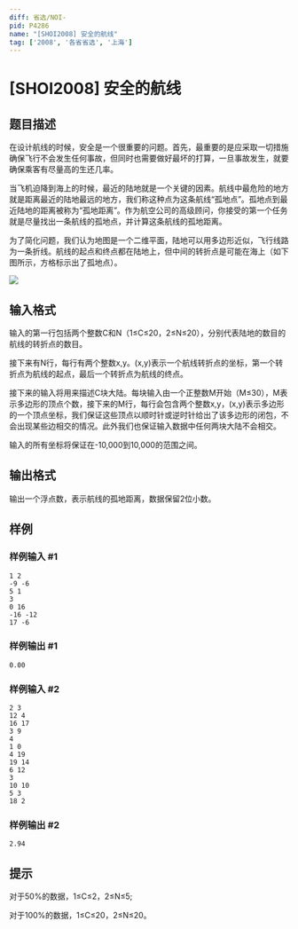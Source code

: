 ```yaml
---
diff: 省选/NOI-
pid: P4286
name: "[SHOI2008] 安全的航线"
tag: ['2008', '各省省选', '上海']
---
```

# [SHOI2008] 安全的航线
## 题目描述

在设计航线的时候，安全是一个很重要的问题。首先，最重要的是应采取一切措施确保飞行不会发生任何事故，但同时也需要做好最坏的打算，一旦事故发生，就要确保乘客有尽量高的生还几率。

当飞机迫降到海上的时候，最近的陆地就是一个关键的因素。航线中最危险的地方就是距离最近的陆地最远的地方，我们称这种点为这条航线“孤地点”。孤地点到最近陆地的距离被称为“孤地距离”。作为航空公司的高级顾问，你接受的第一个任务就是尽量找出一条航线的孤地点，并计算这条航线的孤地距离。

为了简化问题，我们认为地图是一个二维平面，陆地可以用多边形近似，飞行线路为一条折线。航线的起点和终点都在陆地上，但中间的转折点是可能在海上（如下图所示，方格标示出了孤地点）。

![](https://cdn.luogu.com.cn/upload/pic/15457.png)
## 输入格式

输入的第一行包括两个整数C和N（1≤C≤20，2≤N≤20），分别代表陆地的数目的航线的转折点的数目。

接下来有N行，每行有两个整数x,y。(x,y)表示一个航线转折点的坐标，第一个转折点为航线的起点，最后一个转折点为航线的终点。

接下来的输入将用来描述C块大陆。每块输入由一个正整数M开始（M≤30），M表示多边形的顶点个数，接下来的M行，每行会包含两个整数x,y，(x,y)表示多边形的一个顶点坐标，我们保证这些顶点以顺时针或逆时针给出了该多边形的闭包，不会出现某些边相交的情况。此外我们也保证输入数据中任何两块大陆不会相交。

输入的所有坐标将保证在-10,000到10,000的范围之间。
## 输出格式

输出一个浮点数，表示航线的孤地距离，数据保留2位小数。
## 样例

### 样例输入 #1
```
1 2
-9 -6
5 1
3
0 16
-16 -12
17 -6
```
### 样例输出 #1
```
0.00
```
### 样例输入 #2
```
2 3
12 4
16 17
3 9
4
1 0
4 19
19 14
6 12
3
10 10
5 3
18 2
```
### 样例输出 #2
```
2.94
```
## 提示

对于50%的数据，1≤C≤2，2≤N≤5;

对于100%的数据，1≤C≤20，2≤N≤20。
